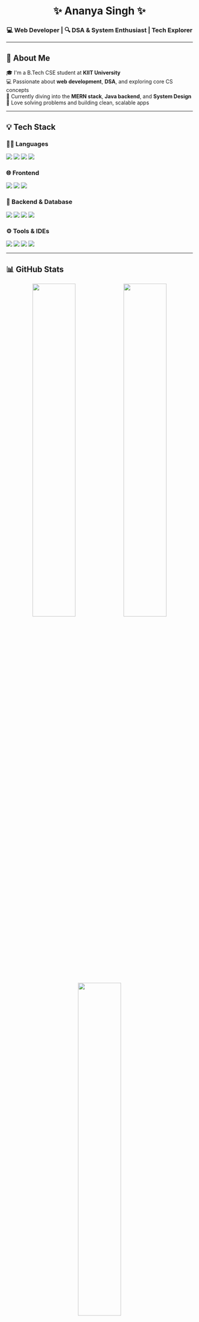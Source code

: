 <h1 align="center">✨ Ananya Singh ✨</h1>
<h3 align="center">💻 Web Developer | 🔍 DSA & System Enthusiast |  Tech Explorer</h3>

---

## 🌟 About Me

🎓 I'm a B.Tech CSE student at **KIIT University**  
💻 Passionate about **web development**, **DSA**, and exploring core CS concepts  
🔭 Currently diving into the **MERN stack**, **Java backend**, and **System Design**  
📌 Love solving problems and building clean, scalable apps

---

## 💡 Tech Stack

### 👩‍💻 Languages
<p>
  <img src="https://img.shields.io/badge/Java-007396?style=for-the-badge&logo=java&logoColor=white"/>
  <img src="https://img.shields.io/badge/C++-00599C?style=for-the-badge&logo=cplusplus&logoColor=white"/>
  <img src="https://img.shields.io/badge/JavaScript-F7DF1E?style=for-the-badge&logo=javascript&logoColor=black"/>
  <img src="https://img.shields.io/badge/PHP-777BB4?style=for-the-badge&logo=php&logoColor=white"/>
</p>

### 🌐 Frontend
<p>
  <img src="https://img.shields.io/badge/HTML5-E34F26?style=for-the-badge&logo=html5&logoColor=white"/>
  <img src="https://img.shields.io/badge/CSS3-1572B6?style=for-the-badge&logo=css3&logoColor=white"/>
  <img src="https://img.shields.io/badge/React-20232A?style=for-the-badge&logo=react&logoColor=61DAFB"/>
</p>

### 🧩 Backend & Database
<p>
  <img src="https://img.shields.io/badge/Node.js-339933?style=for-the-badge&logo=nodedotjs&logoColor=white"/>
  <img src="https://img.shields.io/badge/Express.js-000000?style=for-the-badge&logo=express&logoColor=white"/>
  <img src="https://img.shields.io/badge/MongoDB-4EA94B?style=for-the-badge&logo=mongodb&logoColor=white"/>
  <img src="https://img.shields.io/badge/MySQL-4479A1?style=for-the-badge&logo=mysql&logoColor=white"/>
</p>

### ⚙️ Tools & IDEs
<p>
  <img src="https://img.shields.io/badge/Git-F05032?style=for-the-badge&logo=git&logoColor=white"/>
  <img src="https://img.shields.io/badge/GitHub-181717?style=for-the-badge&logo=github&logoColor=white"/>
  <img src="https://img.shields.io/badge/VSCode-007ACC?style=for-the-badge&logo=visualstudiocode&logoColor=white"/>
  <img src="https://img.shields.io/badge/Figma-F24E1E?style=for-the-badge&logo=figma&logoColor=white"/>
</p>

---

## 📊 GitHub Stats

<p align="center">
  <img src="https://github-readme-stats.vercel.app/api?username=Ananya790&show_icons=true&theme=dracula" width="48%"/>
  <img src="https://github-readme-streak-stats.herokuapp.com/?user=Ananya790&theme=dracula" width="48%"/>
</p>

<p align="center">
  <img src="https://github-readme-stats.vercel.app/api/top-langs/?username=Ananya790&layout=compact&theme=dracula" width="48%"/>
</p>

---

## 📬 Let's Connect

<p>
  <a href="https://www.linkedin.com/in/ananya790" target="_blank">
    <img src="https://img.shields.io/badge/LinkedIn-0A66C2?style=for-the-badge&logo=linkedin&logoColor=white"/>
  </a>
  <a href="mailto:ananyasingh@email.com">
    <img src="https://img.shields.io/badge/Gmail-D14836?style=for-the-badge&logo=gmail&logoColor=white"/>
  </a>
  <a href="https://github.com/Ananya790">
    <img src="https://img.shields.io/badge/GitHub-181717?style=for-the-badge&logo=github&logoColor=white"/>
  </a>
</p>

---

## 👩‍💻 currentlworking on 
<p align="center">

  <p>Doctor AI Agent Consultaion Website</p>
</p>
